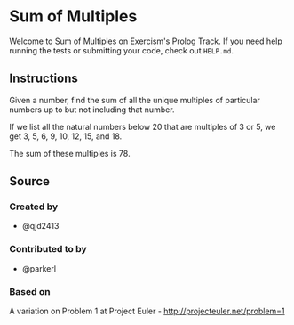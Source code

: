 # Sum of Multiples

Welcome to Sum of Multiples on Exercism's Prolog Track.
If you need help running the tests or submitting your code, check out `HELP.md`.

## Instructions

Given a number, find the sum of all the unique multiples of particular numbers up to but not including that number.

If we list all the natural numbers below 20 that are multiples of 3 or 5, we get 3, 5, 6, 9, 10, 12, 15, and 18.

The sum of these multiples is 78.

## Source

### Created by

- @qjd2413

### Contributed to by

- @parkerl

### Based on

A variation on Problem 1 at Project Euler - http://projecteuler.net/problem=1
